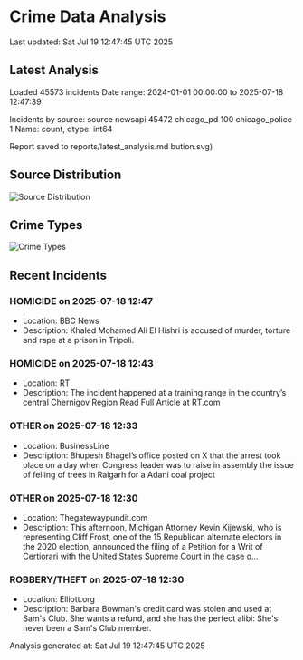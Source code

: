 # Crime Data Analysis
Last updated: Sat Jul 19 12:47:45 UTC 2025

## Latest Analysis

Loaded 45573 incidents
Date range: 2024-01-01 00:00:00 to 2025-07-18 12:47:39

Incidents by source:
source
newsapi           45472
chicago_pd          100
chicago_police        1
Name: count, dtype: int64

Report saved to reports/latest_analysis.md
bution.svg)

## Source Distribution
![Source Distribution](images/source_distribution.svg)

## Crime Types
![Crime Types](images/crime_types.svg)

## Recent Incidents

### HOMICIDE on 2025-07-18 12:47
- Location: BBC News
- Description: Khaled Mohamed Ali El Hishri is accused of murder, torture and rape at a prison in Tripoli.


### HOMICIDE on 2025-07-18 12:43
- Location: RT
- Description: The incident happened at a training range in the country’s central Chernigov Region Read Full Article at RT.com


### OTHER on 2025-07-18 12:33
- Location: BusinessLine
- Description: Bhupesh Bhagel’s office posted on X that the arrest took place on a day when Congress leader was to raise in assembly the issue of felling of trees in Raigarh for a Adani coal project


### OTHER on 2025-07-18 12:30
- Location: Thegatewaypundit.com
- Description: This afternoon, Michigan Attorney Kevin Kijewski, who is representing Cliff Frost, one of the 15 Republican alternate electors in the 2020 election, announced the filing of a Petition for a Writ of Certiorari with the United States Supreme Court in the case o…


### ROBBERY/THEFT on 2025-07-18 12:30
- Location: Elliott.org
- Description: Barbara Bowman's credit card was stolen and used at Sam's Club. She wants a refund, and she has the perfect alibi: She's never been a Sam's Club member.

Analysis generated at: Sat Jul 19 12:47:45 UTC 2025
